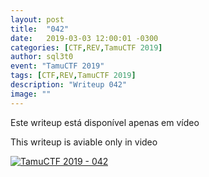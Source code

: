 ```yaml
---
layout: post
title:  "042"
date:   2019-03-03 12:00:01 -0300
categories: [CTF,REV,TamuCTF 2019]
author: sql3t0
event: "TamuCTF 2019"
tags: [CTF,REV,TamuCTF 2019]
description: "Writeup 042"
image: ""
---
```


Este writeup está disponível apenas em vídeo

This writeup is aviable only in video

[![TamuCTF 2019 - 042](https://img.youtube.com/vi/5PyoJDbSmmg/0.jpg)](https://www.youtube.com/watch?v=5PyoJDbSmmg "TamuCTF 2019 - 042")